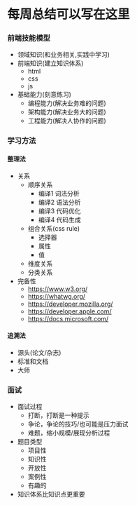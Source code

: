 # 每周总结可以写在这里

### 前端技能模型
- 领域知识(和业务相关,实践中学习)
- 前端知识(建立知识体系)
  - html
  - css
  - js
- 基础能力(刻意练习)
  - 编程能力(解决业务难的问题)
  - 架构能力(解决业务大的问题)
  - 工程能力(解决人协作的问题)

### 学习方法
#### 整理法
- 关系
  - 顺序关系
    - 编译1 词法分析
    - 编译2 语法分析
    - 编译3 代码优化
    - 编译4 代码生成
  - 组合关系(css rule)
    - 选择器
    - 属性
    - 值
  - 维度关系
  - 分类关系
- 完备性
  - https://www.w3.org/
  - https://whatwg.org/
  - https://developer.mozilla.org/
  - https://developer.apple.com/
  - https://docs.microsoft.com/

#### 追溯法
- 源头(论文/杂志)
- 标准和文档
- 大师

### 面试
- 面试过程
  - 打断，打断是一种提示
  - 争论，争论的技巧/也可能是压力面试
  - 难题，缩小规模/展现分析过程
- 题目类型
  - 项目性
  - 知识性
  - 开放性
  - 案例性
  - 有趣的
- 知识体系比知识点更重要